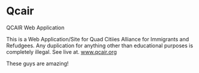 # Qcair
QCAIR Web Application 


This is a Web Application/Site for Quad Citiies Alliance for Immigrants and Refudgees. Any duplication for anything 
other than educational purposes is completely illegal. See live at. www.qcair.org

These guys are amazing! 
